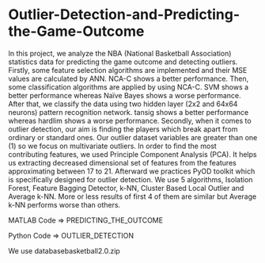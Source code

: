 # Outlier-Detection-and-Predicting-the-Game-Outcome
In this project, we analyze the NBA (National Basketball Association) statistics data for predicting the game outcome and detecting outliers. Firstly, some feature selection algorithms are implemented and their MSE values are calculated by ANN. NCA-C shows a better performance. Then, some classification algorithms are applied by using NCA-C. SVM shows a better performance whereas Naïve Bayes shows a worse performance. After that, we classify the data using two hidden layer (2x2 and 64x64 neurons) pattern recognition network. tansig shows a better performance whereas hardlim shows a worse performance. Secondly, when it comes to outlier detection, our aim is finding the players which break apart from ordinary or standard ones. Our outlier dataset variables are greater than one (1) so we focus on multivariate outliers. In order to find the most contributing features, we used Principle Component Analysis (PCA). It helps us extracting decreased dimensional set of features from the features approximating between 17 to 21. Afterward we practices PyOD toolkit which is specifically designed for outlier detection. We use 5 algorithms, Isolation Forest, Feature Bagging Detector, k-NN, Cluster Based Local Outlier and Average k-NN. More or less results of first 4 of them are similar but Average k-NN performs worse than others.


MATLAB Code => PREDICTING_THE_OUTCOME



Python Code => OUTLIER_DETECTION


We use databasebasketball2.0.zip
